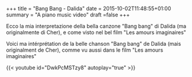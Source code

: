 +++
title = "Bang Bang - Dalida"
date = 2015-10-02T11:48:55+01:00
summary = "A piano music video"
draft =false
+++

Ecco la mia interpretazione della bella canzone "Bang bang" di Dalida (ma originalmente di Cher), e come visto nel bel film "Les amours imaginaires"

Voici ma intérprétation de la belle chanson "Bang bang" de Dalida (mais originalment de Cher), comme vu aussi dans le film "Les amours imaginaires"

{{< youtube id="DwkPcMSTzy8" autoplay="true" >}}

